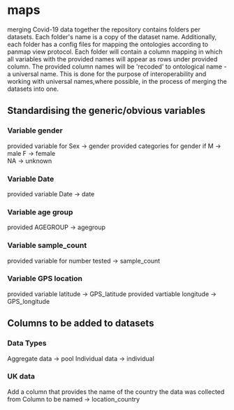 # maps

merging Covid-19 data together 
the repository contains folders per datasets. Each folder's name is a copy of the dataset name. Additionally, each folder has a config files for mapping the ontologies according to panmap view protocol. Each folder will contain a column mapping in which all variables with the provided names will appear as rows under provided column. The provided column names will be 'recoded' to ontological name - a universal name. This is done for the purpose of interoperability and working with universal names,where possible, in the process of merging the datasets into one. 

## Standardising the generic/obvious variables
### Variable gender 
provided variable for Sex ->  gender 
provided categories for gender if M -> male 
                                  F -> female  
                                  NA -> unknown
### Variable Date    
provided variable Date -> date

### Variable age group
provided AGEGROUP -> agegroup

### Variable sample_count
provided variable for number tested -> sample_count

### Variable GPS location
provided variable latitude -> GPS_latitude
provided vartiable longitude -> GPS_longitude
    
## Columns to be added to datasets
### Data Types
Aggregate data -> pool
Individual data -> individual

### UK data 
Add a column that provides the name of the country the data was collected from
Column to be named -> location_country


